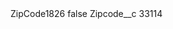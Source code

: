 <?xml version="1.0" encoding="UTF-8"?>
<CustomMetadata xmlns="http://soap.sforce.com/2006/04/metadata" xmlns:xsi="http://www.w3.org/2001/XMLSchema-instance" xmlns:xsd="http://www.w3.org/2001/XMLSchema">
    <label>ZipCode1826</label>
    <protected>false</protected>
    <values>
        <field>Zipcode__c</field>
        <value xsi:type="xsd:string">33114</value>
    </values>
</CustomMetadata>
